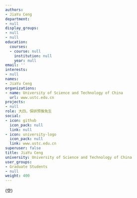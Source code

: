 ```yaml
---
authors:
- JiaYu Ceng
department:
- null
display_groups:
- null
- null
education:
  courses:
  - course: null
    institution: null
    year: null
email: ''
interests:
- null
names:
- JiaYu Ceng
organizations:
- name: University of Science and Technology of China
  url: www.ustc.edu.cn
projects:
- null
role: 大四，保研预推免生
social:
- icon: github
  icon_pack: null
  link: null
- icon: university-logo
  icon_pack: null
  link: www.ustc.edu.cn
superuser: false
title: JiaYu Ceng
university: University of Science and Technology of China
user_groups:
- Graduate Students
- null
weight: 400
---
```


(空)
